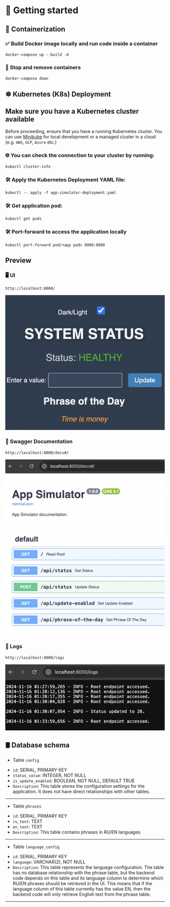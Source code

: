 # 🚀 **Getting started**

## 🐳 **Containerization**

### ✅ Build Docker image locally and run code inside a container
```
docker-compose up --build -d    
```

### 🚫 Stop and remove containers
```
docker-compose down
```

## ☸️ **Kubernetes (K8s) Deployment**

## **Make sure you have a Kubernetes cluster available**

Before proceeding, ensure that you have a running Kubernetes cluster. You can use [Minikube](https://minikube.sigs.k8s.io/docs/) for local development or a managed cluster in a cloud (e.g. `AWS`, `GCP`, `Azure` etc.)

### 🌐 You can check the connection to your cluster by running:
```
kubectl cluster-info
```

### 🛠 Apply the Kubernetes Deployment YAML file:
```
kubectl -- apply -f app-simulator-deployment.yaml
```

### 🛠 Get application pod:
```
kubectl get pods
```

### 🛠 Port-forward to access the application locally
```
kubectl port-forward pod/<app pod> 8000:8000
```



## Preview

### 🖥️ UI
`http://localhost:8000/`

![alt text](files/app.png)

### 📝 Swagger Documentation
`http://localhost:8000/docs#/`

![alt text](files/swagger.png)

### 📁 Logs
`http://localhost:8000/logs`

![alt text](files/logs.png)

## 🛢 **Database schema**

* Table `config`
- `id`: SERIAL, PRIMARY KEY
- `status_value`: INTEGER, NOT NULL
- `is_update_enabled`: BOOLEAN, NOT NULL, DEFAULT TRUE
- `Description`: This table stores the configuration settings for the application. It does not have direct relationships with other tables.
_____

* Table `phrases`
- `id`: SERIAL, PRIMARY KEY
- `ru_text`: TEXT
- `en_text`: TEXT
- `Description`: This table contains phrases in RU/EN languages. 
_____

* Table `language_config`
- `id`: SERIAL, PRIMARY KEY
- `language`: VARCHAR(2), NOT NULL
- `Description`: This table represents the language configuration. The table has no database relationship with the phrase table, but the backend code depends on this table and its language column to determine which RU/EN phrases should be retrieved in the UI. This means that if the language column of this table currently has the value EN, then the backend code will only retrieve English text from the phrase table.
______